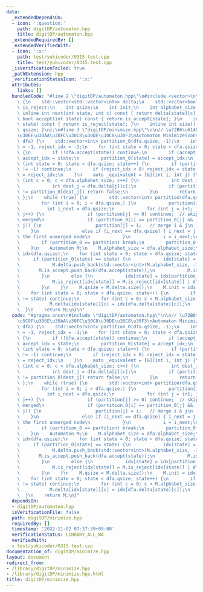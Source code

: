```yaml
---
data:
  _extendedDependsOn:
  - icon: ':question:'
    path: digitDP/automaton.hpp
    title: digitDP/automaton.hpp
  _extendedRequiredBy: []
  _extendedVerifiedWith:
  - icon: ':x:'
    path: test/yukicoder/0315.test.cpp
    title: test/yukicoder/0315.test.cpp
  _isVerificationFailed: true
  _pathExtension: hpp
  _verificationStatusIcon: ':x:'
  attributes:
    links: []
  bundledCode: "#line 2 \"digitDP/automaton.hpp\"\n#include <vector>\n\nstruct Automaton\
    \ {\n    std::vector<std::vector<int>> delta;\n    std::vector<bool> is_accept,\
    \ is_reject;\n    int qsize;\n    int init;\n    int alphabet_size = 10;\n   \
    \ inline int next(int state, int c) const { return delta[state][c]; }\n    inline\
    \ bool accept(int state) const { return is_accept[state]; }\n    inline bool reject(int\
    \ state) const { return is_reject[state]; }\n    inline int size() const {return\
    \ qsize; }\n};\n#line 3 \"digitDP/minimize.hpp\"\n\n// \u72B6\u614B\u6700\u5C0F\
    \u306E\u30AA\u30FC\u30C8\u30DE\u30C8\u30F3\nAutomaton Minimize(const Automaton&\
    \ dfa) {\n    std::vector<int> partition_0(dfa.qsize, -1);\n    int accept_idx\
    \ = -1, reject_idx = -1;\n    for (int state = 0; state < dfa.qsize; state++)\
    \ {\n        if (!dfa.accept(state)) continue;\n        if (accept_idx == -1)\
    \ accept_idx = state;\n        partition_0[state] = accept_idx;\n    }\n    for\
    \ (int state = 0; state < dfa.qsize; state++) {\n        if (partition_0[state]\
    \ != -1) continue;\n        if (reject_idx < 0) reject_idx = state;\n        partition_0[state]\
    \ = reject_idx;\n    }\n    auto _equivalent = [&](int i, int j) {\n        for\
    \ (int c = 0; c < dfa.alphabet_size; c++) {\n            int dest_i = dfa.delta[i][c];\n\
    \            int dest_j = dfa.delta[j][c];\n            if (partition_0[dest_i]\
    \ != partition_0[dest_j]) return false;\n        }\n        return true;\n   \
    \ };\n    while (true) {\n        std::vector<int> partition(dfa.qsize, -1);\n\
    \        for (int i = 0; i < dfa.qsize;) {\n            partition[i] = i;\n  \
    \          int i_next = dfa.qsize;\n            for (int j = i+1; j < dfa.qsize;\
    \ j++) {\n                if (partition[j] >= 0) continue;  // skip if j is already\
    \ merged\n                if (partition_0[i] == partition_0[j] && _equivalent(i,\
    \ j)) {\n                    partition[j] = i;   // merge i & j\n            \
    \    }\n                else if (i_next == dfa.qsize) { i_next = j; }  // keep\
    \ the first unmerged node\n            }\n            i = i_next;\n        }\n\
    \        if (partition_0 == partition) break;\n        partition_0 = move(partition);\n\
    \    }\n    Automaton M;\n    M.alphabet_size = dfa.alphabet_size;\n    std::vector<int>\
    \ idx(dfa.qsize);\n    for (int state = 0; state < dfa.qsize; state++) {\n   \
    \     if (partition_0[state] == state) {\n            idx[state] = M.delta.size();\n\
    \            M.delta.push_back(std::vector<int>(M.alphabet_size, -1));\n     \
    \       M.is_accept.push_back(dfa.accept(state));\n            M.is_reject.push_back(dfa.reject(state));\n\
    \        }\n        else {\n            idx[state] = idx[partition_0[state]];\n\
    \            M.is_reject[idx[state]] = M.is_reject[idx[state]] | dfa.reject(state);\n\
    \        }\n    }\n    M.qsize = M.delta.size();\n    M.init = idx[dfa.init];\n\
    \    for (int state = 0; state < dfa.qsize; state++) {\n        if (partition_0[state]\
    \ != state) continue;\n        for (int c = 0; c < M.alphabet_size; c++) {\n \
    \           M.delta[idx[state]][c] = idx[dfa.delta[state][c]];\n        }\n  \
    \  }\n    return M;\n}\n"
  code: "#pragma once\n#include \"digitDP/automaton.hpp\"\n\n// \u72B6\u614B\u6700\
    \u5C0F\u306E\u30AA\u30FC\u30C8\u30DE\u30C8\u30F3\nAutomaton Minimize(const Automaton&\
    \ dfa) {\n    std::vector<int> partition_0(dfa.qsize, -1);\n    int accept_idx\
    \ = -1, reject_idx = -1;\n    for (int state = 0; state < dfa.qsize; state++)\
    \ {\n        if (!dfa.accept(state)) continue;\n        if (accept_idx == -1)\
    \ accept_idx = state;\n        partition_0[state] = accept_idx;\n    }\n    for\
    \ (int state = 0; state < dfa.qsize; state++) {\n        if (partition_0[state]\
    \ != -1) continue;\n        if (reject_idx < 0) reject_idx = state;\n        partition_0[state]\
    \ = reject_idx;\n    }\n    auto _equivalent = [&](int i, int j) {\n        for\
    \ (int c = 0; c < dfa.alphabet_size; c++) {\n            int dest_i = dfa.delta[i][c];\n\
    \            int dest_j = dfa.delta[j][c];\n            if (partition_0[dest_i]\
    \ != partition_0[dest_j]) return false;\n        }\n        return true;\n   \
    \ };\n    while (true) {\n        std::vector<int> partition(dfa.qsize, -1);\n\
    \        for (int i = 0; i < dfa.qsize;) {\n            partition[i] = i;\n  \
    \          int i_next = dfa.qsize;\n            for (int j = i+1; j < dfa.qsize;\
    \ j++) {\n                if (partition[j] >= 0) continue;  // skip if j is already\
    \ merged\n                if (partition_0[i] == partition_0[j] && _equivalent(i,\
    \ j)) {\n                    partition[j] = i;   // merge i & j\n            \
    \    }\n                else if (i_next == dfa.qsize) { i_next = j; }  // keep\
    \ the first unmerged node\n            }\n            i = i_next;\n        }\n\
    \        if (partition_0 == partition) break;\n        partition_0 = move(partition);\n\
    \    }\n    Automaton M;\n    M.alphabet_size = dfa.alphabet_size;\n    std::vector<int>\
    \ idx(dfa.qsize);\n    for (int state = 0; state < dfa.qsize; state++) {\n   \
    \     if (partition_0[state] == state) {\n            idx[state] = M.delta.size();\n\
    \            M.delta.push_back(std::vector<int>(M.alphabet_size, -1));\n     \
    \       M.is_accept.push_back(dfa.accept(state));\n            M.is_reject.push_back(dfa.reject(state));\n\
    \        }\n        else {\n            idx[state] = idx[partition_0[state]];\n\
    \            M.is_reject[idx[state]] = M.is_reject[idx[state]] | dfa.reject(state);\n\
    \        }\n    }\n    M.qsize = M.delta.size();\n    M.init = idx[dfa.init];\n\
    \    for (int state = 0; state < dfa.qsize; state++) {\n        if (partition_0[state]\
    \ != state) continue;\n        for (int c = 0; c < M.alphabet_size; c++) {\n \
    \           M.delta[idx[state]][c] = idx[dfa.delta[state][c]];\n        }\n  \
    \  }\n    return M;\n}"
  dependsOn:
  - digitDP/automaton.hpp
  isVerificationFile: false
  path: digitDP/minimize.hpp
  requiredBy: []
  timestamp: '2022-11-02 07:37:39+09:00'
  verificationStatus: LIBRARY_ALL_WA
  verifiedWith:
  - test/yukicoder/0315.test.cpp
documentation_of: digitDP/minimize.hpp
layout: document
redirect_from:
- /library/digitDP/minimize.hpp
- /library/digitDP/minimize.hpp.html
title: digitDP/minimize.hpp
---
```

